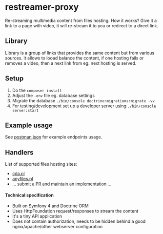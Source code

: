 # restreamer-proxy

Re-streaming multimedia content from files hosting.
How it works? Give it a link to a page with video, it will re-stream it to you or redirect to a direct link.

## Library
Library is a group of links that provides the same content but from various sources.
It allows to looad balance the content, if one hosting fails or removes a video, then a next link from eg. next hosting is served.

## Setup

1. Do the `composer install`
2. Adjust the `.env` file eg. database settings 
3. Migrate the database `./bin/console doctrine:migrations:migrate -vv`
4. For testing/development set up a developer server using `./bin/console server:start`

## Example usage

See [postman.json](/postman.json) for example endpoints usage.

## Handlers

List of supported files hosting sites:
- [cda.pl](src/ResourceHandler/Handlers/CdaPLHandler.php)
- [anyfiles.pl](src/ResourceHandler/Handlers/AnyFilesPLHandler.php)
- ... [submit a PR and maintain an implementation](src/ResourceHandler/Handlers/StreamedHandler.php) ...

#### Technical specification

- Built on Symfony 4 and Doctrine ORM
- Uses HttpFoundation request/responses to stream the content
- It's a tiny API application
- Does not contain authorization, needs to be hidden behind a good nginx/apache/other webserver configuration
